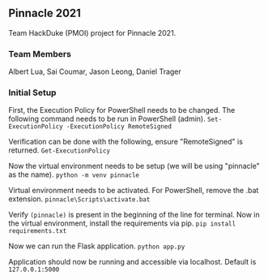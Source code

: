 ## Pinnacle 2021
Team HackDuke (PMOI) project for Pinnacle 2021.

### Team Members
Albert Lua, Sai Coumar, Jason Leong, Daniel Trager

### Initial Setup
First, the Execution Policy for PowerShell needs to be changed. The following command needs to be run in PowerShell (admin).
`Set-ExecutionPolicy -ExecutionPolicy RemoteSigned`

Verification can be done with the following, ensure "RemoteSigned" is returned.
`Get-ExecutionPolicy`

Now the virtual environment needs to be setup (we will be using "pinnacle" as the name).
`python -m venv pinnacle`

Virtual environment needs to be activated. For PowerShell, remove the .bat extension.
`pinnacle\Scripts\activate.bat`

Verify `(pinnacle)` is present in the beginning of the line for terminal. Now in the virtual environment, install the requirements via pip.
`pip install requirements.txt`

Now we can run the Flask application.
`python app.py`

Application should now be running and accessible via localhost. Default is `127.0.0.1:5000`
